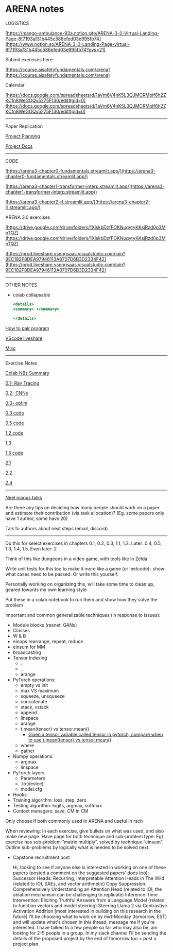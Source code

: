 # ARENA notes

LOGISTICS

[https://mango-ambulance-93a.notion.site/ARENA-3-0-Virtual-Landing-Page-8f7193af31b445c586efed03e995fb74](https://www.notion.so/ARENA-3-0-Landing-Page-virtual-8f7193af31b445c586efed03e995fb74?pvs=21)

Submit exercises here:

[https://course.aisafetyfundamentals.com/arena](https://course.aisafetyfundamentals.com/arena)

Calendar

[https://docs.google.com/spreadsheets/d/1aVm6V4nK5L3QJMCRMolf6h2ZKCfn8WeGOQv5275F130/edit#gid=0](https://docs.google.com/spreadsheets/d/1aVm6V4nK5L3QJMCRMolf6h2ZKCfn8WeGOQv5275F130/edit#gid=0)

---

Paper Replication

[Project Planning](ARENA%20notes%201a8ff2624cff486e9d91b13139420026/Project%20Planning%207fb9304394ea4a728098c812a60d7034.md)

[Project Docs](ARENA%20notes%201a8ff2624cff486e9d91b13139420026/Project%20Docs%20b831ce760ca248db9b8071691d76b7ee.md)

---

CODE

[https://arena3-chapter0-fundamentals.streamlit.app/](https://arena3-chapter0-fundamentals.streamlit.app/)

[https://arena3-chapter1-transformer-interp.streamlit.app/](https://arena3-chapter1-transformer-interp.streamlit.app/)

[https://arena3-chapter2-rl.streamlit.app/](https://arena3-chapter2-rl.streamlit.app/)

ARENA 3.0 exercises

[https://drive.google.com/drive/folders/1XiskbDzfFOKNugytyKKsjRzd0p3MpTQZ](https://drive.google.com/drive/folders/1XiskbDzfFOKNugytyKKsjRzd0p3MpTQZ)

[https://prod.liveshare.vsengsaas.visualstudio.com/join?9EC182F8DEA97946113A8707D6B3D2334F42](https://prod.liveshare.vsengsaas.visualstudio.com/join?9EC182F8DEA97946113A8707D6B3D2334F42)

---

OTHER NOTES

- colab collapsable
    
    ```jsx
    <details>
    <summary> </summary>
    
    </details>
    ```
    

[How to pair program](ARENA%20notes%201a8ff2624cff486e9d91b13139420026/How%20to%20pair%20program%203d0534b6aa6040a6b07bf7e82e3687b6.md)

[VScode liveshare](ARENA%20notes%201a8ff2624cff486e9d91b13139420026/VScode%20liveshare%202977e8c39e214a13b0579f5245698c53.md)

[Misc](ARENA%20notes%201a8ff2624cff486e9d91b13139420026/Misc%2036b77e04c01545d3857792d6ea0f07fa.md)

---

Exercise Notes

[Colab NBs Summary](ARENA%20notes%201a8ff2624cff486e9d91b13139420026/Colab%20NBs%20Summary%20a5af358447d04e2b9d6eeb42f455b5a3.md)

[0.1- Ray Tracing](ARENA%20notes%201a8ff2624cff486e9d91b13139420026/0%201-%20Ray%20Tracing%20a333ba470db04abea49a3d394be73e8d.md)

[0.2- CNNs](ARENA%20notes%201a8ff2624cff486e9d91b13139420026/0%202-%20CNNs%20cce37f95badb4c3a9a84be68ea647073.md)

[0.3- optim](ARENA%20notes%201a8ff2624cff486e9d91b13139420026/0%203-%20optim%207d8f58449c1f42fa93bf1459469ef854.md)

[0.3 code](ARENA%20notes%201a8ff2624cff486e9d91b13139420026/0%203%20code%20dcea764934cc4ea1924c48629e426fc0.md)

[0.5 code](ARENA%20notes%201a8ff2624cff486e9d91b13139420026/0%205%20code%2044e140b10f9f4749a02f02c41e44be9d.md)

[1.2 code](ARENA%20notes%201a8ff2624cff486e9d91b13139420026/1%202%20code%2005323c354fcf4d78bf8d26960166abb0.md)

[1.3](ARENA%20notes%201a8ff2624cff486e9d91b13139420026/1%203%20267592e85b5141d2a401e8fae37a6481.md)

[1.5 code](ARENA%20notes%201a8ff2624cff486e9d91b13139420026/1%205%20code%20a7e163b9287d4fcbb10bfc7e6912359a.md)

[2.1](ARENA%20notes%201a8ff2624cff486e9d91b13139420026/2%201%200c02f134e2be42b39bf203a97c07c25a.md)

[2.2](ARENA%20notes%201a8ff2624cff486e9d91b13139420026/2%202%20f7f41971ffc043a99db4aad79ca35f82.md)

[2.4](ARENA%20notes%201a8ff2624cff486e9d91b13139420026/2%204%20827534c7916642a39cca8df23031fa9f.md)

---

[Neel marius talks](ARENA%20notes%201a8ff2624cff486e9d91b13139420026/Neel%20marius%20talks%20b0b1f02919324d74a53e1f81c205ce06.md)

Are there any tips on deciding how many people should work on a paper and estimate their contribution (via task allocation)? (Eg. some papers only have 1 author, some have 20)

Talk to authors about next steps (email, discord)

---

Do this for select exercises in chapters 0.1, 0.2, 0.3, 1.1, 1.2. Later: 0.4, 0.5, 1.3, 1.4, 1.5. Even later: 2

Think of this like dungeons in a video game, with tools like in Zelda

Write unit tests for this too to make it more like a game (or leetcode)- show what cases need to be passed. Or write this yourself.

Personally working on organizing this, will take some time to clean up, geared towards my own learning style

Put these in a colab notebook to run them and show how they solve the problem

Important and common generalizable techniques (in response to issues):

- Module blocks (resnet, GANs)
- Classes
- W & B
- einops rearrange, repeat, reduce
- einsum for MM
- broadcasting
- Tensor Indexing
    - :
    - …
    - arange
- PyTorch operations:
    - empty vs init
    - max VS maximum
    - squeeze, unsqueeze
    - concatenate
    - stack, vstack
    - append
    - linspace
    - arange
    - t.mean(tensor) vs tensor.mean()
        - [Given a tensor variable called tensor in pytorch, compare when to use t.mean(tensor) vs tensor.mean()](https://chat.openai.com/c/4f3f9f68-1187-41c7-9edd-a7f63d2724c5)
    - where
    - gather
- Numpy operations:
    - argmax
    - linspace
- PyTorch layers
    - Parameters
    - .to(device)
    - model.cfg
- Hooks
- Training algorithm: loss, step, zero
- Testing algorithm: logits, argmax, softmax
- Context managers: save, CM in CM

Only choose if both commonly used in ARENA and useful in rsch

When reviewing: In each exercise, give bullets on what was used, and also make new page. Have page for both technique and sub-problem type. Eg) exercise has sub-problem “matrix multiply”, solved by technique “einsum”. Outline sub-problems by logically what is needed to be solved next.

- Capstone recruitment post
    
    Hi, looking to see if anyone else is interested in working on one of these papers (posted a comment on the suggested papers' docs too):
    Successor Heads: Recurring, Interpretable Attention Heads In The Wild (related to IOI, SAEs, and vector arithmetic)
    Copy Suppression: Comprehensively Understanding an Attention Head (related to IOI, the ablation mechanism can be challenging to replicate)
    Inference-Time Intervention: Eliciting Truthful Answers from a Language Model (related to function vectors and model steering)
    Steering Llama 2 via Contrastive Activation Addition  [most interested in building on this research in the future]
    I'll be choosing what to work on by mid-Monday (tomorrow, EST) and will update what's chosen in this thread, message me if you're interested. I have talked to a few people so far who may also be, am looking for 2-5 people in a group.  In my slack channel I'll be sending the details of the proposed project by the end of tomorrow too + post a project plan.